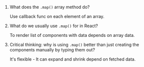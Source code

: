 1. What does the `.map()` array method do?

   Use callback func on each element of an array.

2. What do we usually use `.map()` for in React?

   To render list of components with data depends on array data.

3. Critical thinking: why is using `.map()` better than just
   creating the components manually by typing them out?

   It's flexible - It can expand and shrink depend on fetched data.
